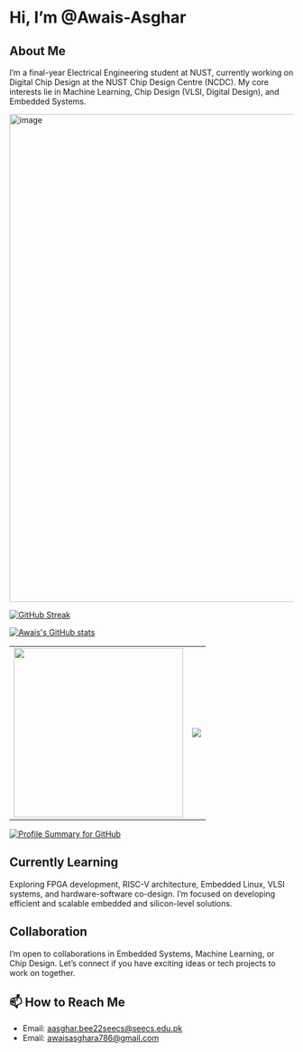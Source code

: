 # Hi, I’m @Awais-Asghar

## About Me
I’m a final-year Electrical Engineering student at NUST, currently working on Digital Chip Design at the NUST Chip Design Centre (NCDC). My core interests lie in Machine Learning, Chip Design (VLSI, Digital Design), and Embedded Systems.

<img width="1537" height="864" alt="image" src="https://github.com/user-attachments/assets/2341bd4f-6a69-4c46-b048-9badb90530bf" />


[![GitHub Streak](https://streak-stats.demolab.com?user=Awais-Asghar&theme=default)](https://git.io/streak-stats)

[![Awais's GitHub stats](https://github-readme-stats.vercel.app/api?username=Awais-Asghar&show_icons=true&rank_icon=github&theme=dark)](https://github.com/Awais-Asghar)

<table>
  <tr>
    <td>
      <a href="https://github.com/Awais-Asghar/FPGA-Based-Smart-Car-Security-System/graphs/contributors">
        <img src="https://contrib.rocks/image?repo=Awais-Asghar/FPGA-Based-Smart-Car-Security-System" width="300"/>
      </a>
    </td>
    <td>
      <a href="https://github.com/Awais-Asghar">
        <img src="https://github-readme-stats.vercel.app/api?username=Awais-Asghar&show_icons=true&theme=dark" />
      </a>
    </td>
  </tr>
</table>



[![Profile Summary for GitHub](https://img.shields.io/badge/Profile%20Summary-Click%20Here-blue?style=flat-square)](https://profile-summary-for-github.com/user/Awais-Asghar)

## Currently Learning
Exploring FPGA development, RISC-V architecture, Embedded Linux, VLSI systems, and hardware-software co-design. I’m focused on developing efficient and scalable embedded and silicon-level solutions.

## Collaboration
I’m open to collaborations in Embedded Systems, Machine Learning, or Chip Design. Let’s connect if you have exciting ideas or tech projects to work on together.

## 📫 How to Reach Me
- Email: aasghar.bee22seecs@seecs.edu.pk
- Email: awaisasghara786@gmail.com
  
